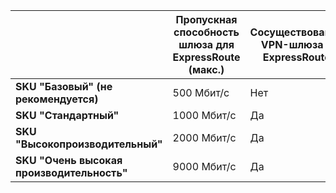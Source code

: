 |  | **Пропускная способность шлюза для ExpressRoute (макс.)** | **Сосуществование VPN-шлюза и ExpressRoute** |
| --- | --- | --- |
| **SKU "Базовый" (не рекомендуется)** |500 Мбит/с |Нет |
| **SKU "Стандартный"** |1000 Мбит/с |Да |
| **SKU "Высокопроизводительный"** |2000 Мбит/с |Да |
| **SKU "Очень высокая производительность"** |9000 Мбит/с |Да |

